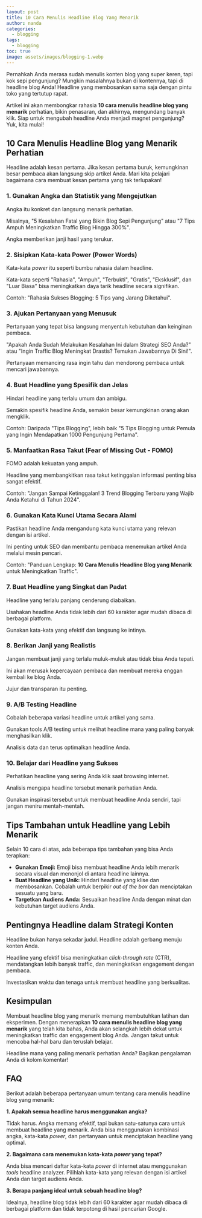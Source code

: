 ```yaml
---
layout: post
title: 10 Cara Menulis Headline Blog Yang Menarik
author: nanda
categories:
  - blogging
tags:
  - blogging
toc: true
image: assets/images/blogging-1.webp
---
```



Pernahkah Anda merasa sudah menulis konten blog yang super keren, tapi kok sepi pengunjung? Mungkin masalahnya bukan di kontennya, tapi di headline blog Anda! Headline yang membosankan sama saja dengan pintu toko yang tertutup rapat.

Artikel ini akan membongkar rahasia **10 cara menulis headline blog yang menarik** perhatian, bikin penasaran, dan akhirnya, mengundang banyak klik. Siap untuk mengubah headline Anda menjadi magnet pengunjung? Yuk, kita mulai!

## 10 Cara Menulis Headline Blog yang Menarik Perhatian

Headline adalah kesan pertama. Jika kesan pertama buruk, kemungkinan besar pembaca akan langsung skip artikel Anda. Mari kita pelajari bagaimana cara membuat kesan pertama yang tak terlupakan!

### 1\. Gunakan Angka dan Statistik yang Mengejutkan

Angka itu konkret dan langsung menarik perhatian.

Misalnya, "5 Kesalahan Fatal yang Bikin Blog Sepi Pengunjung" atau "7 Tips Ampuh Meningkatkan Traffic Blog Hingga 300%".

Angka memberikan janji hasil yang terukur.

### 2\. Sisipkan Kata-kata Power (Power Words)

Kata-kata _power_ itu seperti bumbu rahasia dalam headline.

Kata-kata seperti "Rahasia", "Ampuh", "Terbukti", "Gratis", "Eksklusif", dan "Luar Biasa" bisa meningkatkan daya tarik headline secara signifikan.

Contoh: "Rahasia Sukses Blogging: 5 Tips yang Jarang Diketahui".

### 3\. Ajukan Pertanyaan yang Menusuk

Pertanyaan yang tepat bisa langsung menyentuh kebutuhan dan keinginan pembaca.

"Apakah Anda Sudah Melakukan Kesalahan Ini dalam Strategi SEO Anda?" atau "Ingin Traffic Blog Meningkat Drastis? Temukan Jawabannya Di Sini!".

Pertanyaan memancing rasa ingin tahu dan mendorong pembaca untuk mencari jawabannya.

### 4\. Buat Headline yang Spesifik dan Jelas

Hindari headline yang terlalu umum dan ambigu.

Semakin spesifik headline Anda, semakin besar kemungkinan orang akan mengklik.

Contoh: Daripada "Tips Blogging", lebih baik "5 Tips Blogging untuk Pemula yang Ingin Mendapatkan 1000 Pengunjung Pertama".

### 5\. Manfaatkan Rasa Takut (Fear of Missing Out - FOMO)

FOMO adalah kekuatan yang ampuh.

Headline yang membangkitkan rasa takut ketinggalan informasi penting bisa sangat efektif.

Contoh: "Jangan Sampai Ketinggalan! 3 Trend Blogging Terbaru yang Wajib Anda Ketahui di Tahun 2024".

### 6\. Gunakan Kata Kunci Utama Secara Alami

Pastikan headline Anda mengandung kata kunci utama yang relevan dengan isi artikel.

Ini penting untuk SEO dan membantu pembaca menemukan artikel Anda melalui mesin pencari.

Contoh: "Panduan Lengkap: **10 Cara Menulis Headline Blog yang Menarik** untuk Meningkatkan Traffic".

### 7\. Buat Headline yang Singkat dan Padat

Headline yang terlalu panjang cenderung diabaikan.

Usahakan headline Anda tidak lebih dari 60 karakter agar mudah dibaca di berbagai platform.

Gunakan kata-kata yang efektif dan langsung ke intinya.

### 8\. Berikan Janji yang Realistis

Jangan membuat janji yang terlalu muluk-muluk atau tidak bisa Anda tepati.

Ini akan merusak kepercayaan pembaca dan membuat mereka enggan kembali ke blog Anda.

Jujur dan transparan itu penting.

### 9\. A/B Testing Headline

Cobalah beberapa variasi headline untuk artikel yang sama.

Gunakan tools A/B testing untuk melihat headline mana yang paling banyak menghasilkan klik.

Analisis data dan terus optimalkan headline Anda.

### 10\. Belajar dari Headline yang Sukses

Perhatikan headline yang sering Anda klik saat browsing internet.

Analisis mengapa headline tersebut menarik perhatian Anda.

Gunakan inspirasi tersebut untuk membuat headline Anda sendiri, tapi jangan meniru mentah-mentah.

## Tips Tambahan untuk Headline yang Lebih Menarik

Selain 10 cara di atas, ada beberapa tips tambahan yang bisa Anda terapkan:

- **Gunakan Emoji:** Emoji bisa membuat headline Anda lebih menarik secara visual dan menonjol di antara headline lainnya.
- **Buat Headline yang Unik:** Hindari headline yang klise dan membosankan. Cobalah untuk berpikir _out of the box_ dan menciptakan sesuatu yang baru.
- **Targetkan Audiens Anda:** Sesuaikan headline Anda dengan minat dan kebutuhan target audiens Anda.

## Pentingnya Headline dalam Strategi Konten

Headline bukan hanya sekadar judul. Headline adalah gerbang menuju konten Anda.

Headline yang efektif bisa meningkatkan _click-through rate_ (CTR), mendatangkan lebih banyak traffic, dan meningkatkan engagement dengan pembaca.

Investasikan waktu dan tenaga untuk membuat headline yang berkualitas.

## Kesimpulan

Membuat headline blog yang menarik memang membutuhkan latihan dan eksperimen. Dengan menerapkan **10 cara menulis headline blog yang menarik** yang telah kita bahas, Anda akan selangkah lebih dekat untuk meningkatkan traffic dan engagement blog Anda. Jangan takut untuk mencoba hal-hal baru dan teruslah belajar.

Headline mana yang paling menarik perhatian Anda? Bagikan pengalaman Anda di kolom komentar!

## FAQ

Berikut adalah beberapa pertanyaan umum tentang cara menulis headline blog yang menarik:

**1\. Apakah semua headline harus menggunakan angka?**

Tidak harus. Angka memang efektif, tapi bukan satu-satunya cara untuk membuat headline yang menarik. Anda bisa menggunakan kombinasi angka, kata-kata _power_, dan pertanyaan untuk menciptakan headline yang optimal.

**2\. Bagaimana cara menemukan kata-kata _power_ yang tepat?**

Anda bisa mencari daftar kata-kata _power_ di internet atau menggunakan _tools_ headline analyzer. Pilihlah kata-kata yang relevan dengan isi artikel Anda dan target audiens Anda.

**3\. Berapa panjang ideal untuk sebuah headline blog?**

Idealnya, headline blog tidak lebih dari 60 karakter agar mudah dibaca di berbagai platform dan tidak terpotong di hasil pencarian Google.
